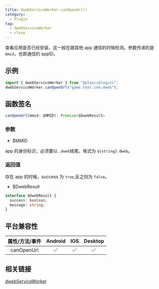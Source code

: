```yaml
---
title: dwebServiceWorker.canOpenUrl()
category:
  - Plugin
tag:
  - dwebServiceWorker
  - close
---
```


查看应用是否已经安装，这一般在跟其他 app 通信的时候检测。参数传递的是 `mmid`，也即通信的 appID。

## 示例

```ts
import { dwebServiceWorker } from "@plaoc/plugins";
dwebServiceWorker.canOpenUrl("game.text.com.dweb");
```

## 函数签名

```ts
canOpenUrl(mmid: $MMID): Promise<$DwebResult>
```

### 参数

- $MMID

app 的身份标识，必须要以 `.dweb`结尾，格式为 `${string}.dweb`。

### 返回值

存在 app 的时候，success 为 `true`,反之则为 `false`。

- $DwebResult

```ts
interface $DwebResult {
  success: boolean;
  message: string;
}
```

## 平台兼容性

| 属性/方法/事件 | Android | IOS | Desktop |
| :------------: | :-----: | :-: | :-----: |
|   canOpenUrl   |   ✅    | ✅  |   ✅    |

## 相关链接

[dwebServiceWorker](../index.md)
